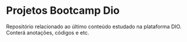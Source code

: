 # Projetos Bootcamp Dio

Repositório relacionado ao último conteúdo estudado na plataforma DIO. Conterá anotações, códigos e etc.
